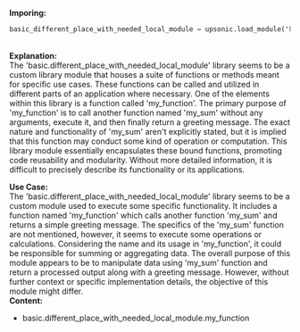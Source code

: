 <b class="custom_code_highlight_green">Imporing:</b><br>
```python
basic_different_place_with_needed_local_module = upsonic.load_module("basic.different_place_with_needed_local_module")
```
<br><b class="custom_code_highlight_green">Explanation:</b><br>The 'basic.different_place_with_needed_local_module' library seems to be a custom library module that houses a suite of functions or methods meant for specific use cases. These functions can be called and utilized in different parts of an application where necessary. One of the elements within this library is a function called 'my_function'. The primary purpose of 'my_function' is to call another function named 'my_sum' without any arguments, execute it, and then finally return a greeting message. The exact nature and functionality of 'my_sum' aren't explicitly stated, but it is implied that this function may conduct some kind of operation or computation. This library module essentially encapsulates these bound functions, promoting code reusability and modularity. Without more detailed information, it is difficult to precisely describe its functionality or its applications.

<b class="custom_code_highlight_green">Use Case:</b><br>The 'basic.different_place_with_needed_local_module' library seems to be a custom module used to execute some specific functionality. It includes a function named 'my_function' which calls another function 'my_sum' and returns a simple greeting message. The specifics of the 'my_sum' function are not mentioned, however, it seems to execute some operations or calculations. Considering the name and its usage in 'my_function', it could be responsible for summing or aggregating data. The overall purpose of this module appears to be to manipulate data using 'my_sum' function and return a processed output along with a greeting message. However, without further context or specific implementation details, the objective of this module might differ.
<br><b class="custom_code_highlight_green">Content:</b><br>
  - basic.different_place_with_needed_local_module.my_function
